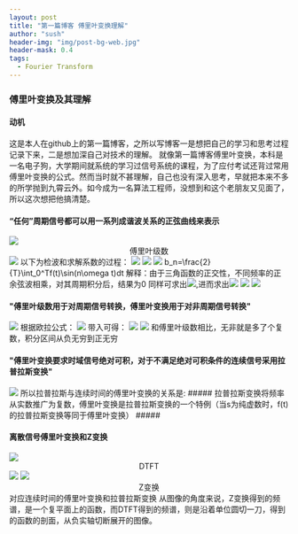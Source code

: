 ```yaml
---
layout: post
title: "第一篇博客 傅里叶变换理解"
author: "sush"
header-img: "img/post-bg-web.jpg"
header-mask: 0.4
tags:
  - Fourier Transform
---
```

### **傅里叶变换及其理解**
#### **动机** ####
这是本人在github上的第一篇博客，之所以写博客一是想把自己的学习和思考过程记录下来，二是想加深自己对技术的理解。
就像第一篇博客傅里叶变换，本科是一名电子狗，大学期间就系统的学习过信号系统的课程，为了应付考试还背过常用傅里叶变换的公式。然而当时就不甚理解，自己也没有深入思考，早就把本来不多的所学抛到九霄云外。如今成为一名算法工程师，没想到和这个老朋友又见面了，所以这次想把他搞清楚。

#### “任何”周期信号都可以用一系列成谐波关系的正弦曲线来表示 ####
<img src="http://latex.codecogs.com/gif.latex? f(t)=c_0+\sum_{n=1}^{\infty}c_n\cos(n{\omega}t+{\phi})">
<center>傅里叶级数</center>
<img src="http://latex.codecogs.com/gif.latex? f(t)=c_0+\sum_{n=1}^{\infty}[c_n\cos\phi \cos(n\omega t)-c_n\sin\phi sin(n\omega t)]">
以下为检波和求解系数的过程：
<img src="http://latex.codecogs.com/gif.latex?f(t)=c_0+\sum_{n=1}^{\infty}[a_n\cos(n\omega t)+b_n\sin(n\omega t)]">
<img src="http://latex.codecogs.com/gif.latex?\int_0^Tf(t)\sin(n\omega t)dt=b_n\int_0^T\sin(n\omega t)\sin(k\omega t)dt=b_n\int_0^T\sin(n\omega t)^2dt">
<img src="http://latex.codecogs.com/gif.latex?\int_0^Tf(t)\sin(n\omega t)dt=b_n\frac{T}{2}">
b_n=\frac{2}{T}\int_0^Tf(t)\sin(n\omega t)dt
解释：由于三角函数的正交性，不同频率的正余弦波相乘，对其周期积分后，结果为0
同样可求出<img src="http://latex.codecogs.com/gif.latex?\\a_n">,进而求出<img src="http://latex.codecogs.com/gif.latex?\\\phi">
<img src="http://latex.codecogs.com/gif.latex?c_n=\sqrt[2]{a_n^2+b_n^2}">
<img src="http://latex.codecogs.com/gif.latex?\phi=arctan(-\frac{b_n}{a_n})">

#### "傅里叶级数用于对周期信号转换，傅里叶变换用于对非周期信号转换" ####
<img src="http://latex.codecogs.com/gif.latex?F(f(t))=\int_{-\infty}^{\infty} f(t)e^{-i\omega t} dt">
根据欧拉公式：
<img src="http://latex.codecogs.com/gif.latex?e^{i\theta}=\cos\theta+i\sin\theta">
带入可得：
<img src="http://latex.codecogs.com/gif.latex?F(f(t))=\int_{-\infty}^{\infty}f(t)[\cos(\omega t)-i\sin(\omega t)]dt">
<img src="http://latex.codecogs.com/gif.latex?F(f(t))=\int_{-\infty}^{\infty}f(t)\cos(\omega t)dt-\int_{-\infty}^{\infty}f(t)i\sin(\omega t)dt">
和傅里叶级数相比，无非就是多了个复数，积分区间从负无穷到正无穷

#### "傅里叶变换要求时域信号绝对可积，对于不满足绝对可积条件的连续信号采用拉普拉斯变换" ####
<img src="http://latex.codecogs.com/gif.latex?F(s)=\int_{-\infty}{\infty}f(t)e^{-st}dt=\int_{-\infty}^{\infty}e^{(-\sigma+i\omega t)}dt">
所以拉普拉斯与连续时间的傅里叶变换的关系是:
##### 拉普拉斯变换将频率从实数推广为复数，傅里叶变换是拉普拉斯变换的一个特例（当s为纯虚数时，f(t)的拉普拉斯变换等同于傅里叶变换） #####

#### 离散信号傅里叶变换和Z变换 ####
<img src="http://latex.codecogs.com/gif.latex?\sum_{-\infty}^{\infty}x[n]e^{-j\omega n}">
<center>DTFT</center>

<img src="http://latex.codecogs.com/gif.latex?\sum_{-\infty}^{\infty}x[n]z^{-n}">
<img src="http://latex.codecogs.com/gif.latex?z=(a*e^{jw})^{-n}">
<center>Z变换</center>
对应连续时间的傅里叶变换和拉普拉斯变换
从图像的角度来说，Z变换得到的频谱，是一个复平面上的函数，而DTFT得到的频谱，则是沿着单位圆切一刀，得到的函数的剖面，从负实轴切断展开的图像。